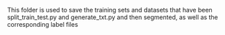 This folder is used to save the training sets and datasets that have been split_train_test.py and generate_txt.py and then segmented, as well as the corresponding label files
